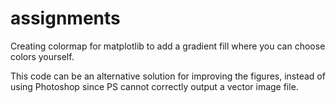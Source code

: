 # assignments
Creating colormap for matplotlib to add a gradient fill where you can choose colors yourself. 

This code can be an alternative solution for improving the figures, instead of using Photoshop since PS cannot correctly output a vector image file.
